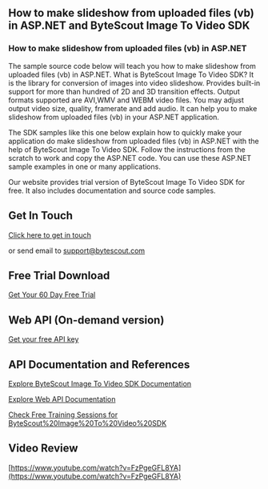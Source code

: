## How to make slideshow from uploaded files (vb) in ASP.NET and ByteScout Image To Video SDK

### How to make slideshow from uploaded files (vb) in ASP.NET

The sample source code below will teach you how to make slideshow from uploaded files (vb) in ASP.NET. What is ByteScout Image To Video SDK? It is the library for conversion of images into video slideshow. Provides built-in support for more than hundred of 2D and 3D transition effects. Output formats supported are AVI,WMV and WEBM video files. You may adjust output video size, quality, framerate and add audio. It can help you to make slideshow from uploaded files (vb) in your ASP.NET application.

The SDK samples like this one below explain how to quickly make your application do make slideshow from uploaded files (vb) in ASP.NET with the help of ByteScout Image To Video SDK. Follow the instructions from the scratch to work and copy the ASP.NET code. You can use these ASP.NET sample examples in one or many applications.

Our website provides trial version of ByteScout Image To Video SDK for free. It also includes documentation and source code samples.

## Get In Touch

[Click here to get in touch](https://bytescout.zendesk.com/hc/en-us/requests/new?subject=ByteScout%20Image%20To%20Video%20SDK%20Question)

or send email to [support@bytescout.com](mailto:support@bytescout.com?subject=ByteScout%20Image%20To%20Video%20SDK%20Question) 

## Free Trial Download

[Get Your 60 Day Free Trial](https://bytescout.com/download/web-installer?utm_source=github-readme)

## Web API (On-demand version)

[Get your free API key](https://pdf.co/documentation/api?utm_source=github-readme)

## API Documentation and References

[Explore ByteScout Image To Video SDK Documentation](https://bytescout.com/documentation/index.html?utm_source=github-readme)

[Explore Web API Documentation](https://pdf.co/documentation/api?utm_source=github-readme)

[Check Free Training Sessions for ByteScout%20Image%20To%20Video%20SDK](https://academy.bytescout.com/)

## Video Review

[https://www.youtube.com/watch?v=FzPgeGFL8YA](https://www.youtube.com/watch?v=FzPgeGFL8YA)